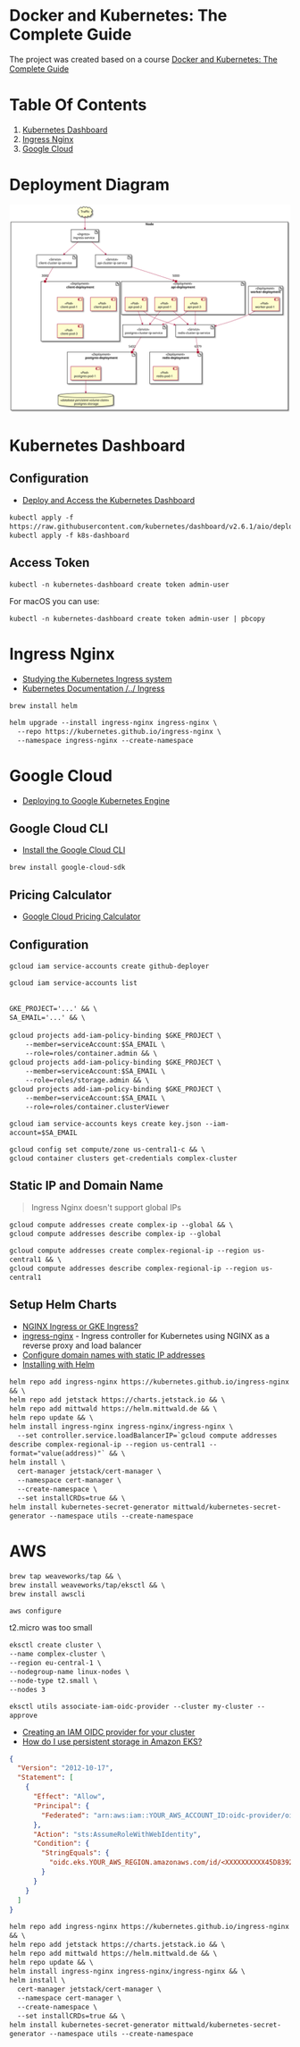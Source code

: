 # Docker and Kubernetes: The Complete Guide

The project was created based on a course [Docker and Kubernetes: The Complete Guide](https://www.udemy.com/course/docker-and-kubernetes-the-complete-guide)

# Table Of Contents

1. [Kubernetes Dashboard](#kubernetes-dashboard)
2. [Ingress Nginx](#ingress-nginx)
3. [Google Cloud](#google-cloud)

# Deployment Diagram

![](./docs/deployment.svg)

# Kubernetes Dashboard

## Configuration

* [Deploy and Access the Kubernetes Dashboard](https://kubernetes.io/docs/tasks/access-application-cluster/web-ui-dashboard/)

```shell
kubectl apply -f https://raw.githubusercontent.com/kubernetes/dashboard/v2.6.1/aio/deploy/recommended.yaml
kubectl apply -f k8s-dashboard
```

## Access Token

```shell
kubectl -n kubernetes-dashboard create token admin-user
```

For macOS you can use:
```shell
kubectl -n kubernetes-dashboard create token admin-user | pbcopy
```

# Ingress Nginx

* [Studying the Kubernetes Ingress system](https://www.joyfulbikeshedding.com/blog/2018-03-26-studying-the-kubernetes-ingress-system.html)
* [Kubernetes Documentation /../ Ingress](https://kubernetes.io/docs/concepts/services-networking/ingress/)

```shell
brew install helm
```

```shell
helm upgrade --install ingress-nginx ingress-nginx \
  --repo https://kubernetes.github.io/ingress-nginx \
  --namespace ingress-nginx --create-namespace
```

# Google Cloud

* [Deploying to Google Kubernetes Engine](https://docs.github.com/en/actions/deployment/deploying-to-your-cloud-provider/deploying-to-google-kubernetes-engine)

## Google Cloud CLI

* [Install the Google Cloud CLI](https://cloud.google.com/sdk/docs/install-sdk)

```shell
brew install google-cloud-sdk
```

## Pricing Calculator

* [Google Cloud Pricing Calculator](https://cloud.google.com/products/calculator)

## Configuration

```shell
gcloud iam service-accounts create github-deployer
```
```shell
gcloud iam service-accounts list
```

```shell

GKE_PROJECT='...' && \
SA_EMAIL='...' && \

gcloud projects add-iam-policy-binding $GKE_PROJECT \
	--member=serviceAccount:$SA_EMAIL \
	--role=roles/container.admin && \
gcloud projects add-iam-policy-binding $GKE_PROJECT \
	--member=serviceAccount:$SA_EMAIL \
	--role=roles/storage.admin && \
gcloud projects add-iam-policy-binding $GKE_PROJECT \
	--member=serviceAccount:$SA_EMAIL \
	--role=roles/container.clusterViewer
```

```shell
gcloud iam service-accounts keys create key.json --iam-account=$SA_EMAIL
```

```shell
gcloud config set compute/zone us-central1-c && \
gcloud container clusters get-credentials complex-cluster
```

## Static IP and Domain Name

> Ingress Nginx doesn't support global IPs

```shell
gcloud compute addresses create complex-ip --global && \
gcloud compute addresses describe complex-ip --global
```

```shell
gcloud compute addresses create complex-regional-ip --region us-central1 && \
gcloud compute addresses describe complex-regional-ip --region us-central1
```

## Setup Helm Charts

* [NGINX Ingress or GKE Ingress?](https://medium.com/@glen.yu/nginx-ingress-or-gke-ingress-d87dd9db504c)
* [ingress-nginx](https://artifacthub.io/packages/helm/ingress-nginx/ingress-nginx#configuration) - Ingress controller
for Kubernetes using NGINX as a reverse proxy and load balancer
* [Configure domain names with static IP addresses](https://cloud.google.com/kubernetes-engine/docs/tutorials/configuring-domain-name-static-ip)
* [Installing with Helm](https://cert-manager.io/docs/installation/helm/#installing-with-helm)

```shell
helm repo add ingress-nginx https://kubernetes.github.io/ingress-nginx && \
helm repo add jetstack https://charts.jetstack.io && \
helm repo add mittwald https://helm.mittwald.de && \
helm repo update && \
helm install ingress-nginx ingress-nginx/ingress-nginx \
  --set controller.service.loadBalancerIP=`gcloud compute addresses describe complex-regional-ip --region us-central1 --format="value(address)"` && \
helm install \
  cert-manager jetstack/cert-manager \
  --namespace cert-manager \
  --create-namespace \
  --set installCRDs=true && \
helm install kubernetes-secret-generator mittwald/kubernetes-secret-generator --namespace utils --create-namespace
```

# AWS

```shell
brew tap weaveworks/tap && \
brew install weaveworks/tap/eksctl && \
brew install awscli
```

```shell
aws configure
```

t2.micro was too small

```shell
eksctl create cluster \
--name complex-cluster \
--region eu-central-1 \
--nodegroup-name linux-nodes \
--node-type t2.small \
--nodes 3
```

```shell
eksctl utils associate-iam-oidc-provider --cluster my-cluster --approve
```

* [Creating an IAM OIDC provider for your cluster](https://docs.aws.amazon.com/eks/latest/userguide/enable-iam-roles-for-service-accounts.html)
* [How do I use persistent storage in Amazon EKS?](https://aws.amazon.com/premiumsupport/knowledge-center/eks-persistent-storage/)

```json
{
  "Version": "2012-10-17",
  "Statement": [
    {
      "Effect": "Allow",
      "Principal": {
        "Federated": "arn:aws:iam::YOUR_AWS_ACCOUNT_ID:oidc-provider/oidc.eks.YOUR_AWS_REGION.amazonaws.com/id/<XXXXXXXXXX45D83924220DC4815XXXXX>"
      },
      "Action": "sts:AssumeRoleWithWebIdentity",
      "Condition": {
        "StringEquals": {
          "oidc.eks.YOUR_AWS_REGION.amazonaws.com/id/<XXXXXXXXXX45D83924220DC4815XXXXX>:sub": "system:serviceaccount:kube-system:ebs-csi-controller-sa"
        }
      }
    }
  ]
}
```

```shell
helm repo add ingress-nginx https://kubernetes.github.io/ingress-nginx && \
helm repo add jetstack https://charts.jetstack.io && \
helm repo add mittwald https://helm.mittwald.de && \
helm repo update && \
helm install ingress-nginx ingress-nginx/ingress-nginx && \
helm install \
  cert-manager jetstack/cert-manager \
  --namespace cert-manager \
  --create-namespace \
  --set installCRDs=true && \
helm install kubernetes-secret-generator mittwald/kubernetes-secret-generator --namespace utils --create-namespace
```
